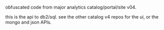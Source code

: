 obfuscated code from major analytics catalog/portal/site v04. 

this is the api to db2/sql. see the other catalog v4 repos for the ui, or the mongo and json APIs.
